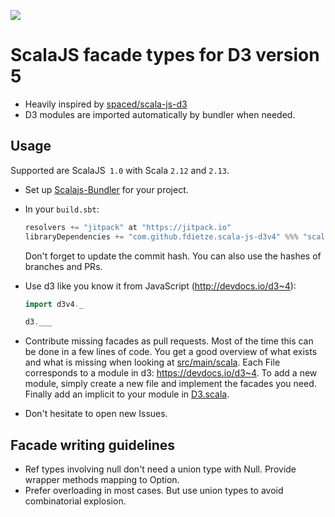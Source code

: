 [![](https://jitpack.io/v/fdietze/scala-js-d3v4.svg)](https://jitpack.io/#fdietze/scala-js-d3v4)

# ScalaJS facade types for D3 version 5
* Heavily inspired by [spaced/scala-js-d3](https://github.com/spaced/scala-js-d3)
* D3 modules are imported automatically by bundler when needed.

## Usage
Supported are ScalaJS` 1.0` with Scala `2.12` and `2.13`.


* Set up [Scalajs-Bundler](https://scalacenter.github.io/scalajs-bundler/) for your project.
* In your `build.sbt`:
  ```scala
  resolvers += "jitpack" at "https://jitpack.io"
  libraryDependencies += "com.github.fdietze.scala-js-d3v4" %%% "scala-js-d3v4" % "809f086"
  ```

  Don't forget to update the commit hash. You can also use the hashes of branches and PRs.

* Use d3 like you know it from JavaScript (http://devdocs.io/d3~4):

  ```scala
  import d3v4._

  d3.___
  ```

* Contribute missing facades as pull requests. Most of the time this can be done in a few lines of code. You get a good overview of what exists and what is missing when looking at [src/main/scala](https://github.com/fdietze/scala-js-d3v4/tree/master/src/main/scala). Each File corresponds to a module in d3: https://devdocs.io/d3~4. To add a new module, simply create a new file and implement the facades you need. Finally add an implicit to your module in [D3.scala](https://github.com/fdietze/scala-js-d3v4/blob/master/src/main/scala/D3.scala#L38).
* Don't hesitate to open new Issues.

## Facade writing guidelines
* Ref types involving null don't need a union type with Null. Provide wrapper methods mapping to Option.
* Prefer overloading in most cases. But use union types to avoid combinatorial explosion.
